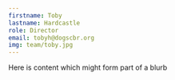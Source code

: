```yaml
---
firstname: Toby
lastname: Hardcastle
role: Director
email: tobyh@dogscbr.org
img: team/toby.jpg
---
```

Here is content which might form part of a blurb